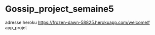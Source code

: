 
# Gossip_project_semaine5

adresse heroku
https://frozen-dawn-58825.herokuapp.com/welcome# app_projet
